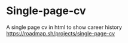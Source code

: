 # Single-page-cv
A single page cv in html to show career history
https://roadmap.sh/projects/single-page-cv
